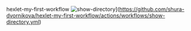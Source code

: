 hexlet-my-first-workflow
![show-directory](https://github.com/shura-dvornikova/hexlet-my-first-workflow/actions/workflows/show-directory.yml/badge.svg)](https://github.com/shura-dvornikova/hexlet-my-first-workflow/actions/workflows/show-directory.yml)
